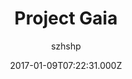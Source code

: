 ---
title: Project Gaia
github: 'https://github.com/szhielelp/JekyllTheme-ProjectGaia'
demo: 'https://szhielelp.github.io/JekyllTheme-ProjectGaia/'
author: szhshp
ssg:
  - Jekyll
cms:
  - No Cms
date: 2017-01-09T07:22:31.000Z
github_branch: master
description: 'Jekyll Theme Project Gaia. V2 Beta Released !! Check it out -> '
stale: false
---